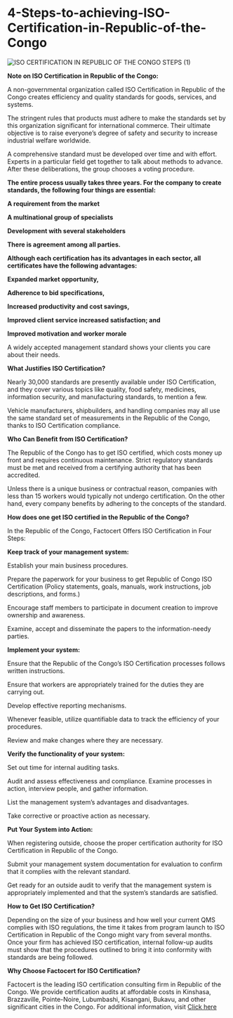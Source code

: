 # 4-Steps-to-achieving-ISO-Certification-in-Republic-of-the-Congo

![ISO CERTIFICATION IN REPUBLIC OF THE CONGO STEPS (1)](https://user-images.githubusercontent.com/89084770/183056241-a66dad6c-e7cb-4cda-a188-d562b7b9b94d.png)

**Note on ISO Certification in Republic of the Congo:**

A non-governmental organization called ISO Certification in Republic of the Congo creates efficiency and quality standards for goods, services, and systems.

The stringent rules that products must adhere to make the standards set by this organization significant for international commerce. Their ultimate objective is to raise everyone’s degree of safety and security to increase industrial welfare worldwide.

A comprehensive standard must be developed over time and with effort. Experts in a particular field get together to talk about methods to advance. After these deliberations, the group chooses a voting procedure.

**The entire process usually takes three years. For the company to create standards, the following four things are essential:**

**A requirement from the market**

**A multinational group of specialists**

**Development with several stakeholders**

**There is agreement among all parties.**

**Although each certification has its advantages in each sector, all certificates have the following advantages:**

**Expanded market opportunity,**

**Adherence to bid specifications,**

**Increased productivity and cost savings,**

**Improved client service increased satisfaction; and**

**Improved motivation and worker morale**

A widely accepted management standard shows your clients you care about their needs.

**What Justifies ISO Certification?**

Nearly 30,000 standards are presently available under ISO Certification, and they cover various topics like quality, food safety, medicines, information security, and manufacturing standards, to mention a few.

Vehicle manufacturers, shipbuilders, and handling companies may all use the same standard set of measurements in the Republic of the Congo, thanks to ISO Certification compliance.

**Who Can Benefit from ISO Certification?**

The Republic of the Congo has to get ISO certified, which costs money up front and requires continuous maintenance. Strict regulatory standards must be met and received from a certifying authority that has been accredited.

Unless there is a unique business or contractual reason, companies with less than 15 workers would typically not undergo certification. On the other hand, every company benefits by adhering to the concepts of the standard.

**How does one get ISO certified in the Republic of the Congo?**

In the Republic of the Congo, Factocert Offers ISO Certification in Four Steps:

**Keep track of your management system:**

Establish your main business procedures.

Prepare the paperwork for your business to get Republic of Congo ISO Certification (Policy statements, goals, manuals, work instructions, job descriptions, and forms.)

Encourage staff members to participate in document creation to improve ownership and awareness.

Examine, accept and disseminate the papers to the information-needy parties.

**Implement your system:**

Ensure that the Republic of the Congo’s ISO Certification processes follows written instructions.

Ensure that workers are appropriately trained for the duties they are carrying out.

Develop effective reporting mechanisms.

Whenever feasible, utilize quantifiable data to track the efficiency of your procedures.

Review and make changes where they are necessary.

**Verify the functionality of your system:**

Set out time for internal auditing tasks.

Audit and assess effectiveness and compliance. Examine processes in action, interview people, and gather information.

List the management system’s advantages and disadvantages.

Take corrective or proactive action as necessary.

**Put Your System into Action:**

When registering outside, choose the proper certification authority for ISO Certification in Republic of the Congo.

Submit your management system documentation for evaluation to confirm that it complies with the relevant standard.

Get ready for an outside audit to verify that the management system is appropriately implemented and that the system’s standards are satisfied.

**How to Get ISO Certification?**

Depending on the size of your business and how well your current QMS complies with ISO regulations, the time it takes from program launch to ISO Certification in Republic of the Congo might vary from several months. Once your firm has achieved ISO certification, internal follow-up audits must show that the procedures outlined to bring it into conformity with standards are being followed.

**Why Choose Factocert for ISO Certification?**

Factocert is the leading ISO certification consulting firm in Republic of the Congo. We provide certification audits at affordable costs in Kinshasa, Brazzaville, Pointe-Noire, Lubumbashi, Kisangani, Bukavu, and other significant cities in the Congo. For additional information, visit <a href="https://factocert.com/republic-of-the-congo/iso-certification-in-republic-of-the-congo/">Click here </a>
